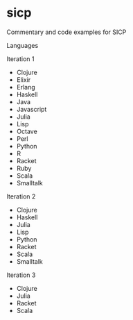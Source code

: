# sicp
Commentary and code examples for SICP

Languages

Iteration 1
* Clojure
* Elixir
* Erlang
* Haskell
* Java
* Javascript
* Julia
* Lisp
* Octave
* Perl
* Python
* R
* Racket
* Ruby
* Scala
* Smalltalk

Iteration 2
* Clojure
* Haskell
* Julia
* Lisp
* Python
* Racket
* Scala
* Smalltalk

Iteration 3
* Clojure
* Julia
* Racket
* Scala
